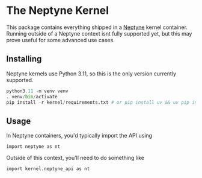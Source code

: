 # The Neptyne Kernel

This package contains everything shipped in a [Neptyne](https://neptyne.com) kernel container. Running outside of a Neptyne context isnt fully supported yet, but this may prove useful for some advanced use cases.

## Installing

Neptyne kernels use Python 3.11, so this is the only version currently supported.

```python
python3.11 -m venv venv
. venv/bin/activate
pip install -r kernel/requirements.txt # or pip install uv && uv pip install -r kernel/requirements.txt
```

## Usage

In Neptyne containers, you'd typically import the API using

```
import neptyne as nt
```

Outside of this context, you'll need to do something like

```
import kernel.neptyne_api as nt
```
